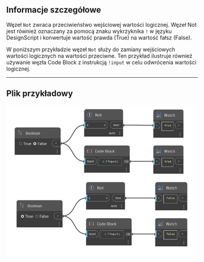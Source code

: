 ## Informacje szczegółowe
Węzeł `Not` zwraca przeciwieństwo wejściowej wartości logicznej. Węzeł Not jest również oznaczany za pomocą znaku wykrzyknika `!` w języku DesignScript i konwertuje wartość prawda (True) na wartość fałsz (False).

W poniższym przykładzie węzeł `Not` służy do zamiany wejściowych wartości logicznych na wartości przeciwne. Ten przykład ilustruje również używanie węzła Code Block z instrukcją `!input` w celu odwrócenia wartości logicznej.
___
## Plik przykładowy

![Not](./Not_img.jpg)
